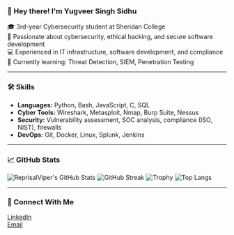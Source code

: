 ### 👋 Hey there! I'm Yugveer Singh Sidhu

🎓 3rd-year Cybersecurity student at Sheridan College  
🔐 Passionate about cybersecurity, ethical hacking, and secure software development  
💻 Experienced in IT infrastructure, software development, and compliance 
📂 Currently learning: Threat Detection, SIEM, Penetration Testing  

---

### 🛠️ Skills
- **Languages:** Python, Bash, JavaScript, C, SQL  
- **Cyber Tools:** Wireshark, Metasploit, Nmap, Burp Suite, Nessus  
- **Security:** Vulnerability assessment, SOC analysis, compliance (ISO, NIST), firewalls 
- **DevOps:** Git, Docker, Linux, Splunk, Jenkins  

---

### 📈 GitHub Stats
![ReprisalViper's GitHub Stats](https://github-readme-stats.vercel.app/api?username=ReprisalViper&show_icons=true&theme=tokyonight&hide_title=false&hide_border=false&cache_seconds=1)
![GitHub Streak](https://streak-stats.demolab.com?user=ReprisalViper&theme=tokyonight&cacheBust=2)
![Trophy](https://github-profile-trophy.vercel.app/?username=ReprisalViper&theme=tokyonight&margin-w=10&column=4&cacheBust=1)
![Top Langs](https://github-readme-stats.vercel.app/api/top-langs/?username=ReprisalViper&layout=compact&theme=tokyonight&cache_seconds=1)


---
### 🔗 Connect With Me
[LinkedIn](https://www.linkedin.com/in/sidhuyug)  
[Email](mailto:yugveer.73@gmail.com)


